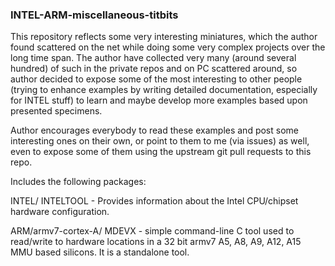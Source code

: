 ### INTEL-ARM-miscellaneous-titbits

This repository reflects some very interesting miniatures, which the author found scattered
on the net while doing some very complex projects over the long time span. The author have
collected very many (around several hundred) of such in the private repos and on PC
scattered around, so author decided to expose some of the most interesting to other people
(trying to enhance examples by writing detailed documentation, especially for INTEL stuff)
to learn and maybe develop more examples based upon presented specimens.

Author encourages everybody to read these examples and post some interesting ones on their
own, or point to them to me (via issues) as well, even to expose some of them using the
upstream git pull requests to this repo.

Includes the following packages:

INTEL/			INTELTOOL - Provides information about the Intel CPU/chipset hardware
			configuration.

ARM/armv7-cortex-A/	MDEVX - simple command-line C tool used to read/write to hardware
			locations in a 32 bit armv7 A5, A8, A9, A12, A15 MMU based silicons.
			It is a standalone tool.
